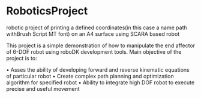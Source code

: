 # RoboticsProject
robotic project of printing a defined coordinates(in this case a name path withBrush Script MT font) on an A4 surface using SCARA based robot

This project is a simple demonstration of how to manipulate the end affector of 6-DOF robot using roboDK development tools. Main objective of the project is to:

• Asses the ability of developing forward and reverse kinematic equations of particular robot
• Create complex path planning and optimization algorithm for specified robot
• Ability to integrate high DOF robot to execute precise and useful movement 
